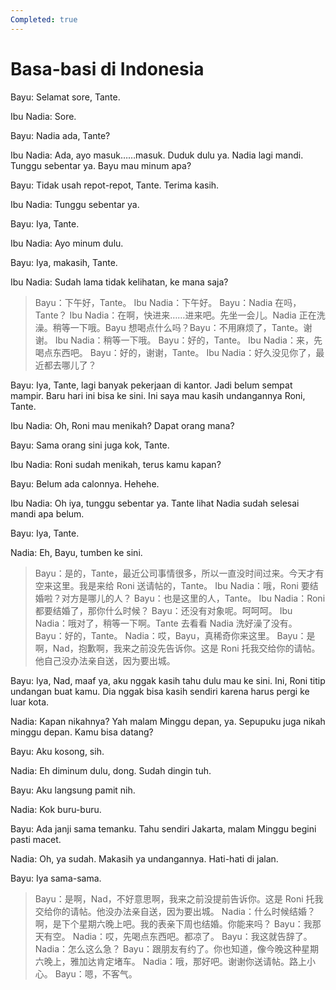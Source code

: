 ```yaml
---
Completed: true
---
```


# Basa-basi di Indonesia

Bayu: Selamat sore, Tante.

Ibu Nadia: Sore.

Bayu: Nadia ada, Tante?

Ibu Nadia: Ada, ayo masuk……masuk. Duduk dulu ya. Nadia lagi mandi. Tunggu sebentar ya. Bayu mau minum apa?

Bayu: Tidak usah repot-repot, Tante. Terima kasih.

Ibu Nadia: Tunggu sebentar ya.

Bayu: Iya, Tante.

Ibu Nadia: Ayo minum dulu.

Bayu: Iya, makasih, Tante.

Ibu Nadia: Sudah lama tidak kelihatan, ke mana saja?

> Bayu：下午好，Tante。
> Ibu Nadia：下午好。
> Bayu：Nadia 在吗，Tante？
> Ibu Nadia：在啊，快进来……进来吧。先坐一会儿。Nadia 正在洗澡。稍等一下哦。Bayu 想喝点什么吗？Bayu：不用麻烦了，Tante。谢谢。
> Ibu Nadia：稍等一下哦。
> Bayu：好的，Tante。
> Ibu Nadia：来，先喝点东西吧。
> Bayu：好的，谢谢，Tante。
> Ibu Nadia：好久没见你了，最近都去哪儿了？

Bayu: Iya, Tante, lagi banyak pekerjaan di kantor. Jadi belum sempat mampir. Baru hari ini bisa ke sini. Ini saya mau kasih undangannya Roni, Tante.

Ibu Nadia: Oh, Roni mau menikah? Dapat orang mana?

Bayu: Sama orang sini juga kok, Tante.

Ibu Nadia: Roni sudah menikah, terus kamu kapan?

Bayu: Belum ada calonnya. Hehehe.

Ibu Nadia: Oh iya, tunggu sebentar ya. Tante lihat Nadia sudah selesai mandi apa belum.

Bayu: Iya, Tante.

Nadia: Eh, Bayu, tumben ke sini.

> Bayu：是的，Tante，最近公司事情很多，所以一直没时间过来。今天才有空来这里。我是来给 Roni 送请帖的，Tante。
> Ibu Nadia：哦，Roni 要结婚啦？对方是哪儿的人？
> Bayu：也是这里的人，Tante。
> Ibu Nadia：Roni 都要结婚了，那你什么时候？
> Bayu：还没有对象呢。呵呵呵。
> Ibu Nadia：哦对了，稍等一下啊。Tante 去看看 Nadia 洗好澡了没有。
> Bayu：好的，Tante。
> Nadia：哎，Bayu，真稀奇你来这里。
> Bayu：是啊，Nad，抱歉啊，我来之前没先告诉你。这是 Roni 托我交给你的请帖。他自己没办法亲自送，因为要出城。

Bayu: Iya, Nad, maaf ya, aku nggak kasih tahu dulu mau ke sini. Ini, Roni titip undangan buat kamu. Dia nggak bisa kasih sendiri karena harus pergi ke luar kota.

Nadia: Kapan nikahnya? Yah malam Minggu depan, ya. Sepupuku juga nikah minggu depan. Kamu bisa datang?

Bayu: Aku kosong, sih.

Nadia: Eh diminum dulu, dong. Sudah dingin tuh.

Bayu: Aku langsung pamit nih.

Nadia: Kok buru-buru.

Bayu: Ada janji sama temanku. Tahu sendiri Jakarta, malam Minggu begini pasti macet.

Nadia: Oh, ya sudah. Makasih ya undangannya. Hati-hati di jalan.

Bayu: Iya sama-sama.

> Bayu：是啊，Nad，不好意思啊，我来之前没提前告诉你。这是 Roni 托我交给你的请帖。他没办法亲自送，因为要出城。
> Nadia：什么时候结婚？啊，是下个星期六晚上吧。我的表亲下周也结婚。你能来吗？
> Bayu：我那天有空。
> Nadia：哎，先喝点东西吧。都凉了。
> Bayu：我这就告辞了。
> Nadia：怎么这么急？
> Bayu：跟朋友有约了。你也知道，像今晚这种星期六晚上，雅加达肯定堵车。
> Nadia：哦，那好吧。谢谢你送请帖。路上小心。
> Bayu：嗯，不客气。
